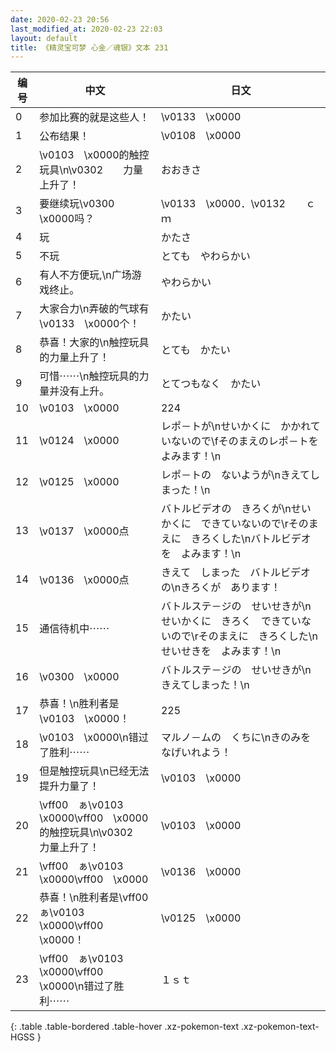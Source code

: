 ```yaml
---
date: 2020-02-23 20:56
last_modified_at: 2020-02-23 22:03
layout: default
title: 《精灵宝可梦 心金／魂银》文本 231
---
```

| 编号 | 中文 | 日文 |
| ---- | ---- | ---- |
| 0 | 参加比赛的就是这些人！ | \v0133　\x0000 |
| 1 | 公布结果！ | \v0108　\x0000 |
| 2 | \v0103　\x0000的触控玩具\n\v0302　　力量上升了！ | おおきさ |
| 3 | 要继续玩\v0300　\x0000吗？ | \v0133　\x0000．\v0132　　ｃｍ |
| 4 | 玩 | かたさ |
| 5 | 不玩 | とても　やわらかい |
| 6 | 有人不方便玩,\n广场游戏终止。 | やわらかい |
| 7 | 大家合力\n弄破的气球有\v0133　\x0000个！ | かたい |
| 8 | 恭喜！大家的\n触控玩具的力量上升了！ | とても　かたい |
| 9 | 可惜⋯⋯\n触控玩具的力量并没有上升。 | とてつもなく　かたい |
| 10 | \v0103　\x0000 | 224 |
| 11 | \v0124　\x0000 | レポ－トが\nせいかくに　かかれていないので\fそのまえのレポ－トを　よみます！\n |
| 12 | \v0125　\x0000 | レポ－トの　ないようが\nきえてしまった！\n |
| 13 | \v0137　\x0000点 | バトルビデオの　きろくが\nせいかくに　できていないので\rそのまえに　きろくした\nバトルビデオを　よみます！\n |
| 14 | \v0136　\x0000点 | きえて　しまった　バトルビデオの\nきろくが　あります！ |
| 15 | 通信待机中⋯⋯ | バトルステ－ジの　せいせきが\nせいかくに　きろく　できていないので\rそのまえに　きろくした\nせいせきを　よみます！\n |
| 16 | \v0300　\x0000 | バトルステ－ジの　せいせきが\nきえてしまった！\n |
| 17 | 恭喜！\n胜利者是\v0103　\x0000！ | 225 |
| 18 | \v0103　\x0000\n错过了胜利⋯⋯ | マルノ－ムの　くちに\nきのみを　なげいれよう！ |
| 19 | 但是触控玩具\n已经无法提升力量了！ | \v0103　\x0000 |
| 20 | \vff00　ぁ\v0103　\x0000\vff00　\x0000的触控玩具\n\v0302　　力量上升了！ | \v0103　\x0000 |
| 21 | \vff00　ぁ\v0103　\x0000\vff00　\x0000 | \v0136　\x0000 |
| 22 | 恭喜！\n胜利者是\vff00　ぁ\v0103　\x0000\vff00　\x0000！ | \v0125　\x0000 |
| 23 | \vff00　ぁ\v0103　\x0000\vff00　\x0000\n错过了胜利⋯⋯ | １ｓｔ |
{: .table .table-bordered .table-hover .xz-pokemon-text .xz-pokemon-text-HGSS }
